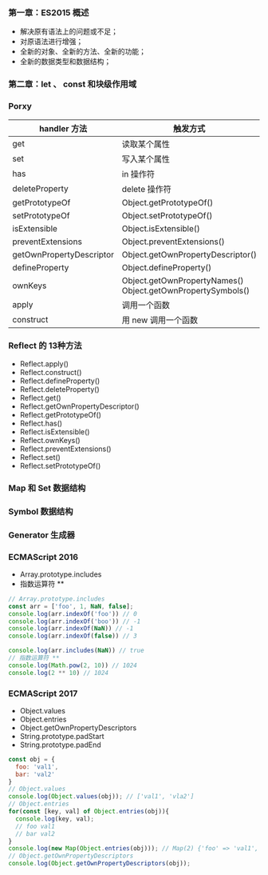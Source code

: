 ### 第一章：ES2015 概述

- 解决原有语法上的问题或不足；
- 对原语法进行增强；
- 全新的对象、全新的方法、全新的功能；
- 全新的数据类型和数据结构；

### 第二章：let 、 const 和块级作用域





### Porxy

| **handler 方法**         | **触发方式**                                                 |
| ------------------------ | ------------------------------------------------------------ |
| get                      | 读取某个属性                                                 |
| set                      | 写入某个属性                                                 |
| has                      | in 操作符                                                    |
| deleteProperty           | delete 操作符                                                |
| getPrototypeOf           | Object.getPrototypeOf()                                      |
| setPrototypeOf           | Object.setPrototypeOf()                                      |
| isExtensible             | Object.isExtensible()                                        |
| preventExtensions        | Object.preventExtensions()                                   |
| getOwnPropertyDescriptor | Object.getOwnPropertyDescriptor()                            |
| defineProperty           | Object.defineProperty()                                      |
| ownKeys                  | Object.getOwnPropertyNames()<br />Object.getOwnPropertySymbols() |
| apply                    | 调用一个函数                                                 |
| construct                | 用 new 调用一个函数                                          |



### Reflect 的 13种方法

- Reflect.apply()
- Reflect.construct()
- Reflect.defineProperty()
- Reflect.deleteProperty()
- Reflect.get()
- Reflect.getOwnPropertyDescriptor()
- Reflect.getPrototypeOf()
- Reflect.has()
- Reflect.isExtensible()
- Reflect.ownKeys()
- Reflect.preventExtensions()
- Reflect.set()
- Reflect.setPrototypeOf()

### Map 和  Set 数据结构





### Symbol 数据结构



### Generator 生成器



### ECMAScript 2016

- Array.prototype.includes
- 指数运算符 **

```javascript
// Array.prototype.includes
const arr = ['foo', 1, NaN, false];
console.log(arr.indexOf('foo')) // 0
console.log(arr.indexOf('boo')) // -1
console.log(arr.indexOf(NaN)) // -1
console.log(arr.indexOf(false)) // 3

console.log(arr.includes(NaN)) // true
// 指数运算符 **
console.log(Math.pow(2, 10)) // 1024
console.log(2 ** 10) // 1024
```

### ECMAScript 2017

- Object.values
- Object.entries
- Object.getOwnPropertyDescriptors
- String.prototype.padStart
- String.prototype.padEnd

```javascript
const obj = {
  foo: 'val1',
  bar: 'val2'
}
// Object.values
console.log(Object.values(obj)); // ['val1', 'vla2']
// Object.entries
for(const [key, val] of Object.entries(obj)){
  console.log(key, val); 
  // foo val1
  // bar val2
}
console.log(new Map(Object.entries(obj))); // Map(2) {'foo' => 'val1', 'bar' => 'val2'}
// Object.getOwnPropertyDescriptors
console.log(Object.getOwnPropertyDescriptors(obj));
```

